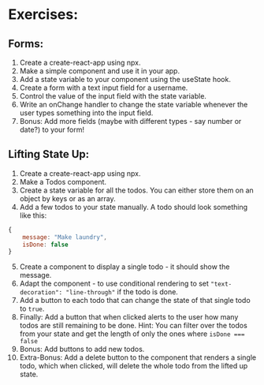 # Exercises:

## Forms:
1. Create a create-react-app using npx.
2. Make a simple component and use it in your app.
3. Add a state variable to your component using the useState hook.
4. Create a form with a text input field for a username.
5. Control the value of the input field with the state variable.
6. Write an onChange handler to change the state variable whenever the user types something into the input field. 
7. Bonus: Add more fields (maybe with different types - say number or date?) to your form!

## Lifting State Up:
1. Create a create-react-app using npx.
2. Make a Todos component.
3. Create a state variable for all the todos. You can either store them on an object by keys or as an array. 
4. Add a few todos to your state manually. A todo should look something like this: 
```js
{ 
    message: "Make laundry", 
    isDone: false 
}
```
5. Create a component to display a single todo - it should show the message. 
6. Adapt the component - to use conditional rendering to set `"text-decoration": "line-through"` if the todo is done. 
6. Add a button to each todo that can change the state of that single todo to `true`. 
7. Finally: Add a button that when clicked alerts to the user how many todos are still remaining to be done. Hint: You can filter over the todos from your state and get the length of only the ones where `isDone === false`
8. Bonus: Add buttons to add new todos. 
9. Extra-Bonus: Add a delete button to the component that renders a single todo, which when clicked, will delete the whole todo from the lifted up state. 